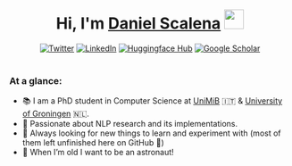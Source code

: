 <h1 align="center"><b>Hi, I'm <a href="https://danielsc4.it/">Daniel Scalena</a> </b><img src="https://media.giphy.com/media/hvRJCLFzcasrR4ia7z/giphy.gif" width="35"></h1>



<div align="center">
<a href="https://twitter.com/daniel_sc4"><img alt="Twitter" title="Twitter" src="https://img.shields.io/badge/profile-000000?style=for-the-badge&logo=x&logoColor=white"/></a>
<a href="https://www.linkedin.com/in/daniel-scalena/"><img alt="LinkedIn" title="LinkedIn"src="https://img.shields.io/badge/linkedin-%230077B5.svg?&style=for-the-badge&logo=linkedin&logoColor=white"></a>
<a href="https://huggingface.co/DanielSc4"><img alt="Huggingface Hub" title="Huggingface Hub" src="https://tinyurl.com/hf-shield"></a>
<a href="https://scholar.google.com/citations?user=5Q89Yd8AAAAJ&hl=en"><img alt="Google Scholar" title="Google Scholar"src="https://img.shields.io/badge/scholar-77a9fa.svg?&style=for-the-badge&logo=google-scholar&logoColor=white"></a>
</div>

<br>

### At a glance:
- 📚 I am a PhD student in Computer Science at [UniMiB](https://en.unimib.it/) 🇮🇹 & [University of Groningen](https://www.rug.nl/) 🇳🇱.
- 🔬 Passionate about NLP research and its implementations.
- 👀 Always looking for new things to learn and experiment with (most of them left unfinished here on GitHub 🫡)
- 🚀 When I’m old I want to be an astronaut!
<br>
